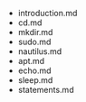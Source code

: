 - introduction.md
- cd.md
- mkdir.md
- sudo.md
- nautilus.md
- apt.md
- echo.md
- sleep.md
- statements.md